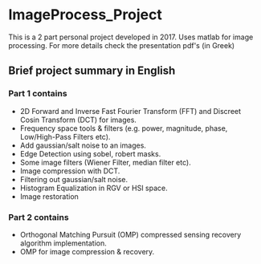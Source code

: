 # ImageProcess_Project

This is a 2 part personal project developed in 2017. Uses matlab for image processing. For more details check the presentation pdf's (in Greek)

## Brief project summary in English

### Part 1 contains
- 2D Forward and Inverse Fast Fourier Transform (FFT) and Discreet Cosin Transform (DCT) for images.
- Frequency space tools & filters (e.g. power, magnitude, phase, Low/High-Pass Filters  etc).
- Add gaussian/salt noise to an images.
- Edge Detection using sobel, robert masks.
- Some image filters (Wiener Filter, median filter etc).
- Image compression with DCT.
- Filtering out gaussian/salt noise.
- Histogram Equalization in RGV or HSI space.
- Image restoration

### Part 2 contains
- Orthogonal Matching Pursuit (OMP) compressed sensing recovery algorithm implementation.
- OMP for image compression & recovery. 
